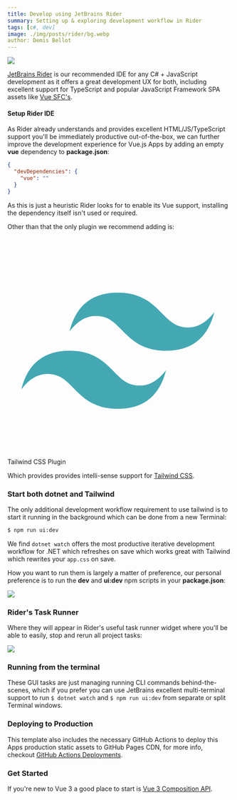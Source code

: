 ```yaml
---
title: Develop using JetBrains Rider
summary: Setting up & exploring development workflow in Rider
tags: [c#, dev]
image: ./img/posts/rider/bg.webp
author: Demis Bellot
---
```


<a href="https://www.jetbrains.com/rider/">
<img src="https://raw.githubusercontent.com/ServiceStack/docs/master/docs/images/svg/rider.svg" 
     class="sm:float-left mr-8 w-24 h-24" style="margin-top:0"></a>

[JetBrains Rider](https://www.jetbrains.com/rider/) is our recommended IDE for any C# + JavaScript development as it 
offers a great development UX for both, including excellent support 
for TypeScript and popular JavaScript Framework SPA assets like [Vue SFC's](https://v3.vuejs.org/guide/single-file-component.html).

#### Setup Rider IDE

As Rider already understands and provides excellent HTML/JS/TypeScript support you'll be immediately productive out-of-the-box,
we can further improve the development experience for Vue.js Apps by adding an empty **vue** dependency to **package.json**:

```json
{
  "devDependencies": {
    "vue": ""
  }
}
```

As this is just a heuristic Rider looks for to enable its Vue support, installing the dependency itself isn't used or required.

Other than that the only plugin we recommend adding is:

<a href="https://plugins.jetbrains.com/plugin/15321-tailwind-css" class="text-2xl flex items-center" style="text-decoration:none">
     <svg class="sm:float-left w-12 h-12" style="margin:0 .5rem 0 0" xmlns="http://www.w3.org/2000/svg" viewBox="0 0 32 32"><path fill="#44a8b3" d="M9 13.7q1.4-5.6 7-5.6c5.6 0 6.3 4.2 9.1 4.9q2.8.7 4.9-2.1q-1.4 5.6-7 5.6c-5.6 0-6.3-4.2-9.1-4.9q-2.8-.7-4.9 2.1Zm-7 8.4q1.4-5.6 7-5.6c5.6 0 6.3 4.2 9.1 4.9q2.8.7 4.9-2.1q-1.4 5.6-7 5.6c-5.6 0-6.3-4.2-9.1-4.9q-2.8-.7-4.9 2.1Z"/></svg>
     <span class="">Tailwind CSS Plugin</span>
</a>

Which provides provides intelli-sense support for [Tailwind CSS](https://tailwindcss.com).

### Start both dotnet and Tailwind

The only additional development workflow requirement to use tailwind is to start it running in the background 
which can be done from a new Terminal:

```bash
$ npm run ui:dev
```

We find `dotnet watch` offers the most productive iterative development workflow for .NET which refreshes on save 
which works great with Tailwind which rewrites your `app.css` on save.

How you want to run them is largely a matter of preference, our personal preference is to run the **dev** and **ui:dev**
npm scripts in your **package.json**:

![](https://raw.githubusercontent.com/ServiceStack/docs/master/docs/images/scripts/dotnet-tailwind.png)


### Rider's Task Runner

Where they will appear in Rider's useful task runner widget where you'll be able to easily, stop and rerun all project tasks:

![](https://github.com/ServiceStack/docs/raw/master/docs/images/spa/rider-run-widget.png)

### Running from the terminal

These GUI tasks are just managing running CLI commands behind-the-scenes, which if you prefer you can use JetBrains
excellent multi-terminal support to run `$ dotnet watch` and `$ npm run ui:dev` from separate or split Terminal windows.

### Deploying to Production

This template also includes the necessary GitHub Actions to deploy this Apps production static assets to GitHub Pages CDN, 
for more info, checkout [GitHub Actions Deployments](deploy).

### Get Started

If you're new to Vue 3 a good place to start is [Vue 3 Composition API](https://vuejs.org/api/composition-api-setup.html).
